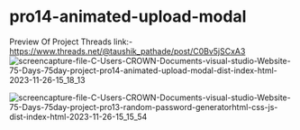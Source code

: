 # pro14-animated-upload-modal
Preview Of Project Threads link:-
https://www.threads.net/@taushik_pathade/post/C0Bv5jSCxA3
![screencapture-file-C-Users-CROWN-Documents-visual-studio-Website-75-Days-75day-project-pro14-animated-upload-modal-dist-index-html-2023-11-26-15_18_13](https://github.com/Taushik-Pathade/pro14-animated-upload-modal/assets/120588702/6822543c-bead-4099-8009-6e0d596bad26)

![screencapture-file-C-Users-CROWN-Documents-visual-studio-Website-75-Days-75day-project-pro13-random-password-generatorhtml-css-js-dist-index-html-2023-11-26-15_15_54](https://github.com/Taushik-Pathade/pro14-animated-upload-modal/assets/120588702/b994bc1e-2ade-46b3-b158-7977a35f239f)
